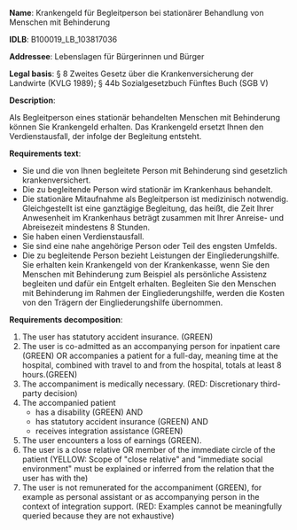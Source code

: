 <b>Name</b>: Krankengeld für Begleitperson bei stationärer Behandlung von Menschen mit Behinderung

<b>IDLB</b>: B100019_LB_103817036

<b>Addressee</b>: Lebenslagen für Bürgerinnen und Bürger

<b>Legal basis</b>: § 8 Zweites Gesetz über die Krankenversicherung der Landwirte (KVLG 1989); § 44b Sozialgesetzbuch Fünftes Buch (SGB V)

<b>Description</b>: 

Als Begleitperson eines stationär behandelten Menschen mit Behinderung können
Sie Krankengeld erhalten. Das Krankengeld ersetzt Ihnen den Verdienstausfall,
der infolge der Begleitung entsteht.

<b>Requirements text</b>:

  * Sie und die von Ihnen begleitete Person mit Behinderung sind gesetzlich krankenversichert.
  * Die zu begleitende Person wird stationär im Krankenhaus behandelt.
  * Die stationäre Mitaufnahme als Begleitperson ist medizinisch notwendig. Gleichgestellt ist eine ganztägige Begleitung, das heißt, die Zeit Ihrer Anwesenheit im Krankenhaus beträgt zusammen mit Ihrer Anreise- und Abreisezeit mindestens 8 Stunden.
  * Sie haben einen Verdienstausfall.
  * Sie sind eine nahe angehörige Person oder Teil des engsten Umfelds.
  * Die zu begleitende Person bezieht Leistungen der Eingliederungshilfe. Sie erhalten kein Krankengeld von der Krankenkasse, wenn Sie den Menschen mit Behinderung zum Beispiel als persönliche Assistenz begleiten und dafür ein Entgelt erhalten. Begleiten Sie den Menschen mit Behinderung im Rahmen der Eingliederungshilfe, werden die Kosten von den Trägern der Eingliederungshilfe übernommen.  

<b>Requirements decomposition</b>:

1. The user has statutory accident insurance. (GREEN)
2. The user is co-admitted as an accompanying person for inpatient care (GREEN) OR accompanies a patient for a full-day, meaning time at the hospital, combined with travel to and from the hospital, totals at least 8 hours.(GREEN)
3. The accompaniment is medically necessary. (RED: Discretionary third-party decision)
4. The accompanied patient
	- has a disability (GREEN) AND
	- has statutory accident insurance (GREEN) AND
	- receives integration assistance (GREEN)
5. The user encounters a loss of earnings (GREEN).
6. The user is a close relative OR member of the immediate circle of the patient (YELLOW: Scope of "close relative" and "immediate social environment" must be explained or inferred from the relation that the user has with the)
7. The user is not remunerated for the accompaniment (GREEN), for example as personal assistant or as accompanying person in the context of integration support. (RED: Examples cannot be meaningfully queried because they are not exhaustive)
